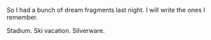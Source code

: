 So I had a bunch of dream fragments last night. I will write the ones I
remember.

Stadium.
Ski vacation.
Silverware.
